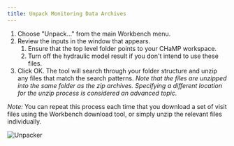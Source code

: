 ```yaml
---
title: Unpack Monitoring Data Archives
---
```


1. Choose "Unpack..." from the main Workbench menu.
2. Review the inputs in the window that appears.
   1. Ensure that the top level folder points to your CHaMP workspace.
   2. Turn off the hydraulic model result if you don't intend to use these files.
3. Click OK. The tool will search through your folder structure and unzip any files that match the search patterns.
   *Note that the files are unzipped into the same folder as the zip archives. Specifying a different location for the unzip process is considered an advanced topic.*

*Note:* You can repeat this process each time that you download a set of visit files using the Workbench download tool, or simply unzip the relevant files individually.

![Unpacker](/images/unpacker.png)
